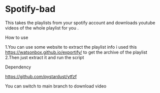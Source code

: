 # Spotify-bad
This takes the playlists from your spotify account and downloads youtube videos of the whole playlist for you .

How to use 

1.You can use some website to extract the playlist info 
 i used this https://watsonbox.github.io/exportify/ to get the archive of the playlist 
2.Then just extract it and run the script 

Dependency

https://github.com/pystardust/ytfzf

You can switch to main branch to download video 

